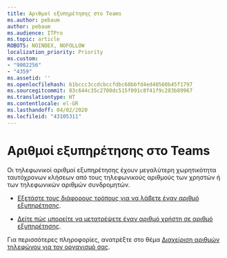```yaml
---
title: Αριθμοί εξυπηρέτησης στο Teams
ms.author: pebaum
author: pebaum
ms.audience: ITPro
ms.topic: article
ROBOTS: NOINDEX, NOFOLLOW
localization_priority: Priority
ms.custom:
- "9002256"
- "4359"
ms.assetid: ''
ms.openlocfilehash: b1bccc3ccdcbccfdbc68bbfd4ed40560b45f1797
ms.sourcegitcommit: 83c644c35c2700dc515f091c8f41f9c283b89967
ms.translationtype: HT
ms.contentlocale: el-GR
ms.lasthandoff: 04/02/2020
ms.locfileid: "43105311"
---
```

# <a name="service-numbers-in-teams"></a>Αριθμοί εξυπηρέτησης στο Teams

Οι τηλεφωνικοί αριθμοί εξυπηρέτησης έχουν μεγαλύτερη χωρητικότητα ταυτόχρονων κλήσεων από τους τηλεφωνικούς αριθμούς των χρηστών ή των τηλεφωνικών αριθμών συνδρομητών. 

- [Εξετάστε τους διάφορους τρόπους για να λάβετε έναν αριθμό εξυπηρέτησης](https://docs.microsoft.com/microsoftteams/getting-service-phone-numbers). 

- [Δείτε πώς μπορείτε να μετατρέψετε έναν αριθμό χρήστη σε αριθμό εξυπηρέτησης](https://docs.microsoft.com/microsoftteams/manage-phone-numbers-for-your-organization/phone-number-management-for-the-u-s).

Για περισσότερες πληροφορίες, ανατρέξτε στο θέμα [Διαχείριση αριθμών τηλεφώνου για τον οργανισμό σας](https://docs.microsoft.com/microsoftteams/manage-phone-numbers-for-your-organization/manage-phone-numbers-for-your-organization).
